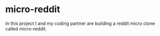 # micro-reddit
In this project I and my coding partner are building a reddit micro clone called micro-reddit.
